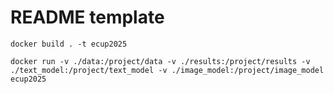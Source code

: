 # README template


`docker build . -t ecup2025`

`docker run -v ./data:/project/data -v ./results:/project/results -v ./text_model:/project/text_model -v ./image_model:/project/image_model ecup2025`
